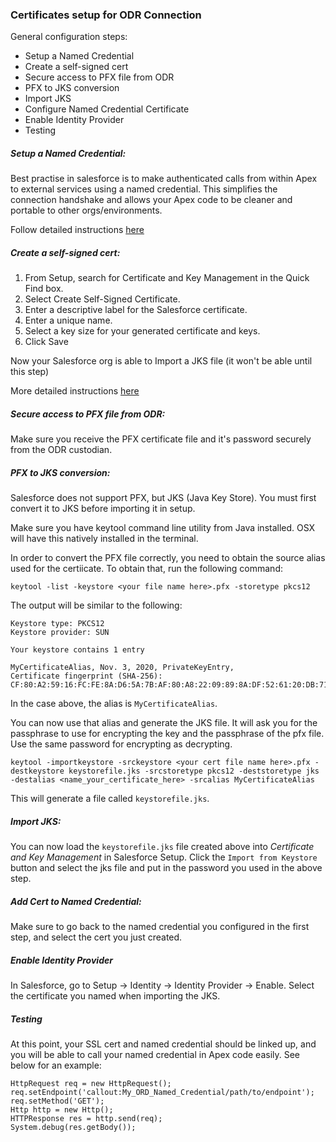 ### Certificates setup for ODR Connection

General configuration steps:
* Setup a Named Credential
* Create a self-signed cert
* Secure access to PFX file from ODR
* PFX to JKS conversion
* Import JKS
* Configure Named Credential Certificate
* Enable Identity Provider
* Testing

##### Setup a Named Credential:

Best practise in salesforce is to make authenticated calls from within Apex to external services using a named credential.  This simplifies the connection handshake and allows your Apex code to be cleaner and portable to other orgs/environments.

Follow detailed instructions [here](https://help.salesforce.com/articleView?id=named_credentials_about.htm)

##### Create a self-signed cert:

1. From Setup, search for Certificate and Key Management in the Quick Find box.
2. Select Create Self-Signed Certificate.
3. Enter a descriptive label for the Salesforce certificate.
4. Enter a unique name.
5. Select a key size for your generated certificate and keys.
6. Click Save

Now your Salesforce org is able to Import a JKS file (it won't be able until this step)

More detailed instructions [here](https://help.salesforce.com/articleView?id=security_keys_creating.htm)

##### Secure access to PFX file from ODR:

Make sure you receive the PFX certificate file and it's password securely from the ODR custodian.

##### PFX to JKS conversion:

Salesforce does not support PFX, but JKS (Java Key Store).  You must first convert it to JKS before importing it in setup.

Make sure you have keytool command line utility from Java installed.  OSX will have this natively installed in the terminal.

In order to convert the PFX file correctly, you need to obtain the source alias used for the certiicate.  To obtain that, run the following command:

`keytool -list -keystore <your file name here>.pfx -storetype pkcs12`

The output will be similar to the following:

```Enter keystore password:  
Keystore type: PKCS12
Keystore provider: SUN

Your keystore contains 1 entry

MyCertificateAlias, Nov. 3, 2020, PrivateKeyEntry, 
Certificate fingerprint (SHA-256): CF:80:A2:59:16:FC:FE:8A:D6:5A:7B:AF:80:A8:22:09:89:8A:DF:52:61:20:DB:71:26:12:36:D4:14:88:9D:C1
```

In the case above, the alias is `MyCertificateAlias`.

You can now use that alias and generate the JKS file.  It will ask you for the passphrase to use for encrypting the key and the passphrase of the pfx file.  Use the same password for encrypting as decrypting.

`keytool -importkeystore -srckeystore <your cert file name here>.pfx -destkeystore keystorefile.jks -srcstoretype pkcs12 -deststoretype jks -destalias <name_your_certificate_here> -srcalias MyCertificateAlias`

This will generate a file called `keystorefile.jks`.

##### Import JKS:

You can now load the `keystorefile.jks` file created above into *Certificate and Key Management* in Salesforce Setup.  Click the `Import from Keystore` button and select the jks file and put in the password you used in the above step.

##### Add Cert to Named Credential:

Make sure to go back to the named credential you configured in the first step, and select the cert you just created.

##### Enable Identity Provider

In Salesforce, go to Setup -> Identity -> Identity Provider -> Enable.  Select the certificate you named when importing the JKS.

##### Testing

At this point, your SSL cert and named credential should be linked up, and you will be able to call your named credential in Apex code easily.  See below for an example:

```
HttpRequest req = new HttpRequest();
req.setEndpoint('callout:My_ORD_Named_Credential/path/to/endpoint');
req.setMethod('GET');
Http http = new Http();
HTTPResponse res = http.send(req);
System.debug(res.getBody());
```
